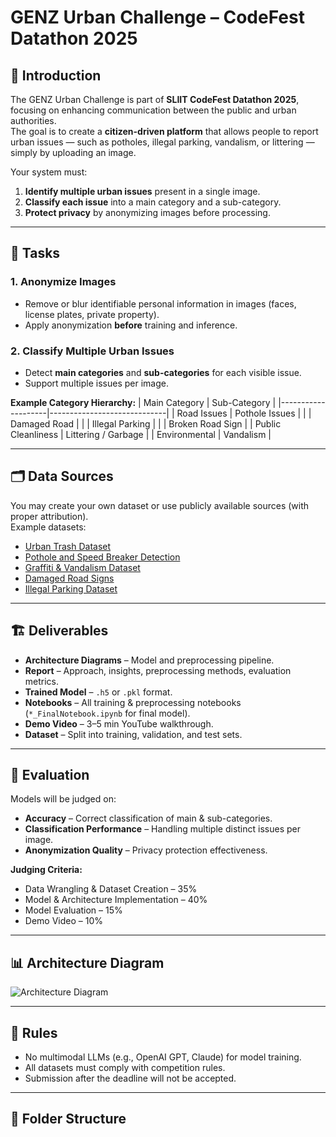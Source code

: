 # GENZ Urban Challenge – CodeFest Datathon 2025

## 📌 Introduction
The GENZ Urban Challenge is part of **SLIIT CodeFest Datathon 2025**, focusing on enhancing communication between the public and urban authorities.  
The goal is to create a **citizen-driven platform** that allows people to report urban issues — such as potholes, illegal parking, vandalism, or littering — simply by uploading an image.

Your system must:
1. **Identify multiple urban issues** present in a single image.
2. **Classify each issue** into a main category and a sub-category.
3. **Protect privacy** by anonymizing images before processing.

---

## 🎯 Tasks
### 1. Anonymize Images
- Remove or blur identifiable personal information in images (faces, license plates, private property).
- Apply anonymization **before** training and inference.

### 2. Classify Multiple Urban Issues
- Detect **main categories** and **sub-categories** for each visible issue.
- Support multiple issues per image.

**Example Category Hierarchy:**
| Main Category       | Sub-Category                |
|--------------------|-----------------------------|
| Road Issues        | Pothole Issues               |
|                    | Damaged Road                 |
|                    | Illegal Parking              |
|                    | Broken Road Sign             |
| Public Cleanliness | Littering / Garbage          |
| Environmental      | Vandalism                    |

---

## 🗂 Data Sources
You may create your own dataset or use publicly available sources (with proper attribution).  
Example datasets:
- [Urban Trash Dataset](https://www.kaggle.com/datasets/dataclusterlabs/domestic-trash-garbage-dataset)
- [Pothole and Speed Breaker Detection](https://universe.roboflow.com/navrachana-university-nydun/pothole-and-speed-breaker-detect)
- [Graffiti & Vandalism Dataset](https://universe.roboflow.com/hruts-workspace/graffiti-l6az9)
- [Damaged Road Signs](https://universe.roboflow.com/jayke-boghean-2pxtg/damaged-signs-multi-label)
- [Illegal Parking Dataset](https://universe.roboflow.com/parking-amu50/illegal-parking)

---

## 🏗 Deliverables
- **Architecture Diagrams** – Model and preprocessing pipeline.
- **Report** – Approach, insights, preprocessing methods, evaluation metrics.
- **Trained Model** – `.h5` or `.pkl` format.
- **Notebooks** – All training & preprocessing notebooks (`*_FinalNotebook.ipynb` for final model).
- **Demo Video** – 3–5 min YouTube walkthrough.
- **Dataset** – Split into training, validation, and test sets.

---

## 🧮 Evaluation
Models will be judged on:
- **Accuracy** – Correct classification of main & sub-categories.
- **Classification Performance** – Handling multiple distinct issues per image.
- **Anonymization Quality** – Privacy protection effectiveness.

**Judging Criteria:**
- Data Wrangling & Dataset Creation – 35%
- Model & Architecture Implementation – 40%
- Model Evaluation – 15%
- Demo Video – 10%

---

## 📊 Architecture Diagram


![Architecture Diagram](UrbanChallenge/architecture.png)

---

## 📜 Rules
- No multimodal LLMs (e.g., OpenAI GPT, Claude) for model training.
- All datasets must comply with competition rules.
- Submission after the deadline will not be accepted.

---

## 📂 Folder Structure
